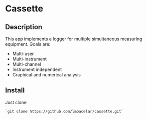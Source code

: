 # Cassette

## Description
This app implements a logger for multiple simultaneous measuring equipment. Goals are:

* Multi-user
* Multi-instrument
* Multi-channel
* Instrument independent
* Graphical and numerical analysis


## Install
Just clone

    `git clone https://github.com/lmbacelar/cassette.git`
